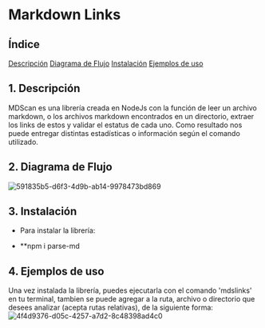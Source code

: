 # Markdown Links

## Índice

 [Descripción](#1.-#Descripción)
 [Diagrama de Flujo](#2.-#Diagrama-de-flujo)
 [Instalación](#3.-#Instalación)
 [Ejemplos de uso](#4.-#Ejemplos-de-uso)


## 1. Descripción
MDScan es una librería creada en NodeJs con la función de leer un archivo markdown, o los archivos markdown encontrados en un directorio, extraer los links de estos y validar el estatus de cada uno. Como resultado nos puede entregar distintas estadísticas o información según el comando utilizado.


## 2. Diagrama de Flujo
![591835b5-d6f3-4d9b-ab14-9978473bd869](https://user-images.githubusercontent.com/108200076/196059258-c5f8fada-c190-4b14-9988-f0fbb5b336ec.jpg)

## 3. Instalación

-  Para instalar la librería: 

- **npm i parse-md 

## 4. Ejemplos de uso

Una vez instalada la librería, puedes ejecutarla con el comando 'mdslinks' en tu terminal, tambien se puede agregar a la ruta, archivo o directorio que desees analizar (acepta rutas relativas), de la siguiente forma:
![4f4d9376-d05c-4257-a7d2-8c48398ad4c0](https://user-images.githubusercontent.com/108200076/196059900-1ced435f-8a99-47b1-a6ce-a86d96c04a0e.jpg)



